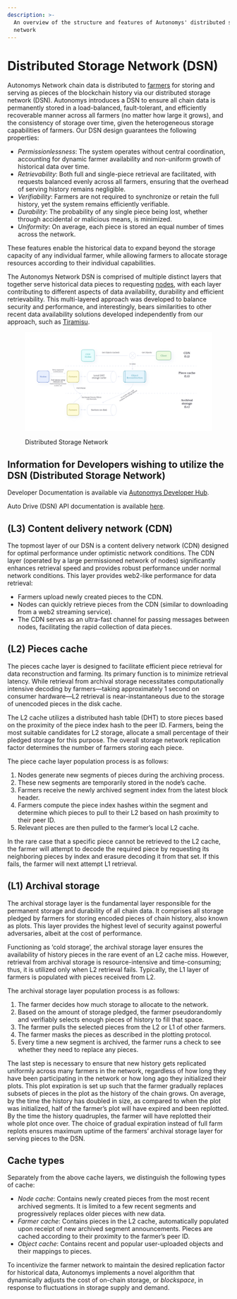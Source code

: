 ```yaml
---
description: >-
  An overview of the structure and features of Autonomys' distributed storage
  network
---
```


# Distributed Storage Network (DSN)

Autonomys Network chain data is distributed to [farmers](../auto-suite/spaceacres-cli/farmers.md) for storing and serving as pieces of the blockchain history via our distributed storage network (DSN). Autonomys introduces a DSN to ensure all chain data is permanently stored in a load-balanced, fault-tolerant, and efficiently recoverable manner across all farmers (no matter how large it grows), and the consistency of storage over time, given the heterogeneous storage capabilities of farmers. Our DSN design guarantees the following properties:

* _Permissionlessness_: The system operates without central coordination, accounting for dynamic farmer availability and non-uniform growth of historical data over time.
* _Retrievability_: Both full and single-piece retrieval are facilitated, with requests balanced evenly across all farmers, ensuring that the overhead of serving history remains negligible.
* _Verifiability_: Farmers are not required to synchronize or retain the full history, yet the system remains efficiently verifiable.
* _Durability_: The probability of any single piece being lost, whether through accidental or malicious means, is minimized.
* _Uniformity_: On average, each piece is stored an equal number of times across the network.

These features enable the historical data to expand beyond the storage capacity of any individual farmer, while allowing farmers to allocate storage resources according to their individual capabilities.

The Autonomys Network DSN is comprised of multiple distinct layers that together serve historical data pieces to requesting [nodes](nodes.md), with each layer contributing to different aspects of data availability, durability and efficient retrievability. This multi-layered approach was developed to balance security and performance, and interestingly, bears similarities to other recent data availability solutions developed independently from our approach, such as [Tiramisu](https://doi.org/10.48550/arXiv.2308.07163).

<figure><img src="../.gitbook/assets/infographic_cache-layers (1).png" alt=""><figcaption><p>Distributed Storage Network</p></figcaption></figure>

## Information for Developers wishing to utilize the DSN (Distributed Storage Network)

Developer Documentation is available via [Autonomys Developer Hub](https://develop.autonomys.xyz/).&#x20;

Auto Drive (DSN) API documentation is available [here](https://mainnet.auto-drive.autonomys.xyz/api/docs).&#x20;

## (L3) Content delivery network (CDN)

The topmost layer of our DSN is a content delivery network (CDN) designed for optimal performance under optimistic network conditions. The CDN layer (operated by a large permissioned network of nodes) significantly enhances retrieval speed and provides robust performance under normal network conditions. This layer provides web2-like performance for data retrieval:

* Farmers upload newly created pieces to the CDN.
* Nodes can quickly retrieve pieces from the CDN (similar to downloading from a web2 streaming service).
* The CDN serves as an ultra-fast channel for passing messages between nodes, facilitating the rapid collection of data pieces.

## (L2) Pieces cache

The pieces cache layer is designed to facilitate efficient piece retrieval for data reconstruction and farming. Its primary function is to minimize retrieval latency. While retrieval from archival storage necessitates computationally intensive decoding by farmers—taking approximately 1 second on consumer hardware—L2 retrieval is near-instantaneous due to the storage of unencoded pieces in the disk cache.

The L2 cache utilizes a distributed hash table (DHT) to store pieces based on the proximity of the piece index hash to the peer ID. Farmers, being the most suitable candidates for L2 storage, allocate a small percentage of their pledged storage for this purpose. The overall storage network replication factor determines the number of farmers storing each piece.

The piece cache layer population process is as follows:

1. Nodes generate new segments of pieces during the archiving process.
2. These new segments are temporarily stored in the node’s cache.
3. Farmers receive the newly archived segment index from the latest block header.
4. Farmers compute the piece index hashes within the segment and determine which pieces to pull to their L2 based on hash proximity to their peer ID.
5. Relevant pieces are then pulled to the farmer’s local L2 cache.

In the rare case that a specific piece cannot be retrieved to the L2 cache, the farmer will attempt to decode the required piece by requesting its neighboring pieces by index and erasure decoding it from that set. If this fails, the farmer will next attempt L1 retrieval.

## (L1) Archival storage

The archival storage layer is the fundamental layer responsible for the permanent storage and durability of all chain data. It comprises all storage pledged by farmers for storing encoded pieces of chain history, also known as plots. This layer provides the highest level of security against powerful adversaries, albeit at the cost of performance.

Functioning as ‘cold storage’, the archival storage layer ensures the availability of history pieces in the rare event of an L2 cache miss. However, retrieval from archival storage is resource-intensive and time-consuming; thus, it is utilized only when L2 retrieval fails. Typically, the L1 layer of farmers is populated with pieces received from L2.

The archival storage layer population process is as follows:

1. The farmer decides how much storage to allocate to the network.
2. Based on the amount of storage pledged, the farmer pseudorandomly and verifiably selects enough pieces of history to fill that space.
3. The farmer pulls the selected pieces from the L2 or L1 of other farmers.
4. The farmer masks the pieces as described in the plotting protocol.
5. Every time a new segment is archived, the farmer runs a check to see whether they need to replace any pieces.

The last step is necessary to ensure that new history gets replicated uniformly across many farmers in the network, regardless of how long they have been participating in the network or how long ago they initialized their plots. This plot expiration is set up such that the farmer gradually replaces subsets of pieces in the plot as the history of the chain grows. On average, by the time the history has doubled in size, as compared to when the plot was initialized, half of the farmer’s plot will have expired and been replotted. By the time the history quadruples, the farmer will have replotted their whole plot once over. The choice of gradual expiration instead of full farm replots ensures maximum uptime of the farmers’ archival storage layer for serving pieces to the DSN.

## Cache types

Separately from the above cache layers, we distinguish the following types of cache:

* _Node cache_: Contains newly created pieces from the most recent archived segments. It is limited to a few recent segments and progressively replaces older pieces with new data.
* _Farmer cache_: Contains pieces in the L2 cache, automatically populated upon receipt of new archived segment announcements. Pieces are cached according to their proximity to the farmer’s peer ID.
* _Object cache_: Contains recent and popular user-uploaded objects and their mappings to pieces.

To incentivize the farmer network to maintain the desired replication factor for historical data, Autonomys implements a novel algorithm that dynamically adjusts the cost of on-chain storage, or _blockspace_, in response to fluctuations in storage supply and demand.
